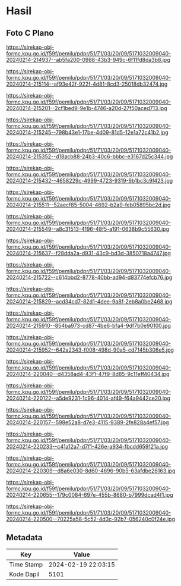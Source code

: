 # Hasil

## Foto C Plano

https://sirekap-obj-formc.kpu.go.id/f59f/pemilu/pdpr/51/71/03/20/09/5171032009040-20240214-214937--ab5fa200-0988-43b3-949c-6f11fd8da3b8.jpg

https://sirekap-obj-formc.kpu.go.id/f59f/pemilu/pdpr/51/71/03/20/09/5171032009040-20240214-215114--af93e42f-922f-4d81-8cd3-25018db32474.jpg

https://sirekap-obj-formc.kpu.go.id/f59f/pemilu/pdpr/51/71/03/20/09/5171032009040-20240214-215201--2cf1bed9-9e1b-4746-a20d-27f50aced713.jpg

https://sirekap-obj-formc.kpu.go.id/f59f/pemilu/pdpr/51/71/03/20/09/5171032009040-20240214-215245--798b43e1-17be-4d09-81d5-12e1a72c41b2.jpg

https://sirekap-obj-formc.kpu.go.id/f59f/pemilu/pdpr/51/71/03/20/09/5171032009040-20240214-215352--d18acb88-24b3-40c6-bbbc-e3167d25c344.jpg

https://sirekap-obj-formc.kpu.go.id/f59f/pemilu/pdpr/51/71/03/20/09/5171032009040-20240214-215432--4658229c-4999-4723-9319-9b1bc3c9f423.jpg

https://sirekap-obj-formc.kpu.go.id/f59f/pemilu/pdpr/51/71/03/20/09/5171032009040-20240214-215511--52aecf85-5004-4692-b2a9-feb05895bc2d.jpg

https://sirekap-obj-formc.kpu.go.id/f59f/pemilu/pdpr/51/71/03/20/09/5171032009040-20240214-215549--a8c31513-4196-48f5-a191-0638b9c55630.jpg

https://sirekap-obj-formc.kpu.go.id/f59f/pemilu/pdpr/51/71/03/20/09/5171032009040-20240214-215637--f28dda2a-d931-43c9-bd3d-3850718a4747.jpg

https://sirekap-obj-formc.kpu.go.id/f59f/pemilu/pdpr/51/71/03/20/09/5171032009040-20240214-215722--c614bbd2-8778-40bb-ad94-d83774efcb76.jpg

https://sirekap-obj-formc.kpu.go.id/f59f/pemilu/pdpr/51/71/03/20/09/5171032009040-20240214-215829--acd34cd7-82d1-4dee-9a8f-2eb8a0be2468.jpg

https://sirekap-obj-formc.kpu.go.id/f59f/pemilu/pdpr/51/71/03/20/09/5171032009040-20240214-215910--854ba973-cd87-4be6-bfa4-9df7b0e90100.jpg

https://sirekap-obj-formc.kpu.go.id/f59f/pemilu/pdpr/51/71/03/20/09/5171032009040-20240214-215952--642a2343-f008-498d-90a5-cd7145b306e5.jpg

https://sirekap-obj-formc.kpu.go.id/f59f/pemilu/pdpr/51/71/03/20/09/5171032009040-20240214-220040--d4358ad4-43f1-47f9-8d85-9c11eff40434.jpg

https://sirekap-obj-formc.kpu.go.id/f59f/pemilu/pdpr/51/71/03/20/09/5171032009040-20240214-220122--a5de9231-1c96-4014-af49-f64a9442ce20.jpg

https://sirekap-obj-formc.kpu.go.id/f59f/pemilu/pdpr/51/71/03/20/09/5171032009040-20240214-220157--598e52a8-d7e3-4115-9389-2fe828a4ef57.jpg

https://sirekap-obj-formc.kpu.go.id/f59f/pemilu/pdpr/51/71/03/20/09/5171032009040-20240214-220233--c41a12a7-d7f1-426e-a934-fbcdd659121a.jpg

https://sirekap-obj-formc.kpu.go.id/f59f/pemilu/pdpr/51/71/03/20/09/5171032009040-20240214-220309--d8a6e030-8d60-4696-90b5-63afdbe26163.jpg

https://sirekap-obj-formc.kpu.go.id/f59f/pemilu/pdpr/51/71/03/20/09/5171032009040-20240214-220655--179c0084-697e-455b-8680-b7999dcad4f1.jpg

https://sirekap-obj-formc.kpu.go.id/f59f/pemilu/pdpr/51/71/03/20/09/5171032009040-20240214-220500--70225a58-5c52-4d3c-92b7-056240c0f24e.jpg


## Metadata

| Key        | Value               |
| ---------- | ------------------- |
| Time Stamp | 2024-02-19 22:03:15 |
| Kode Dapil | 5101                |



